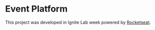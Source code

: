 # Event Platform

This project was developed in Ignite Lab week powered by [Rocketseat](https://www.rocketseat.com.br/).
